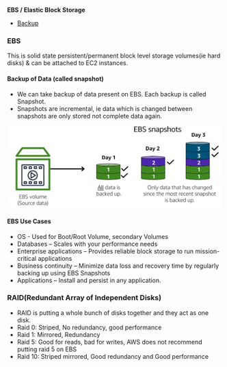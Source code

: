 **EBS / Elastic Block Storage**
- [Backup](#bu)

### EBS
This is solid state persistent/permanent block level storage volumes(ie hard disks) & can be attached to EC2 instances.

<a name=bu></a>
#### Backup of Data (called snapshot)
- We can take backup of data present on EBS. Each backup is called Snapshot.
- Snapshots are incremental, ie data which is changed between snapshots are only stored not complete data again.
<img src=ebs_snapshots.JPG width=500 />
  
#### EBS Use Cases
  - OS - Used for Boot/Root Volume, secondary Volumes
  - Databases – Scales with your performance needs
  - Enterprise applications – Provides reliable block storage to run mission-critical applications
  - Business continuity – Minimize data loss and recovery time by regularly backing up using EBS Snapshots
  - Applications – Install and persist in any application.  
  
### RAID(Redundant Array of Independent Disks)
  - RAID is putting a whole bunch of disks together and they act as one disk.
  - Raid 0: Striped, No redundancy, good performance
  - Raid 1: Mirrored, Redundancy
  - Raid 5: Good for reads, bad for writes, AWS does not recommend putting raid 5 on EBS
  - Raid 10: Striped mirrored, Good redundancy and Good performance
